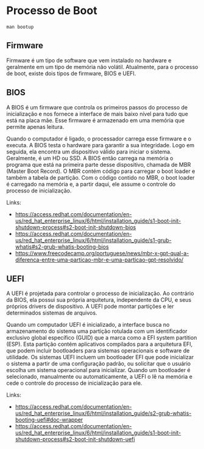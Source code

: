 # Processo de Boot

```
man bootup
```

## Firmware

Firmware é um tipo de software que vem instalado no hardware e geralmente em um tipo de memória não volátil. Atualmente, para o processo de boot, existe dois tipos de firmware, BIOS e UEFI.

## BIOS

A BIOS é um firmware que controla os primeiros passos do processo de inicialização e nos fornece a interface de mais baixo nível para tudo que está na placa mãe. Esse firmware é armazenado em uma memória que permite apenas leitura.

Quando o computador é ligado, o processador carrega esse firmware e o executa. A BIOS testa o hardware para garantir a sua integridade. Logo em seguida, ela encontra um dispositivo válido para iniciar o sistema. Geralmente, é um HD ou SSD. A BIOS então carrega na memória o programa que está na primeira parte desse dispositivo, chamada de MBR (Master Boot Record). O MBR contém código para carregar o boot loader e também a tabela de partição. Com o código contido no MBR, o boot loader é carregado na memória e, a partir daqui, ele assume o controle do processo de inicialização.

Links:
- https://access.redhat.com/documentation/en-us/red_hat_enterprise_linux/6/html/installation_guide/s1-boot-init-shutdown-process#s2-boot-init-shutdown-bios
- https://access.redhat.com/documentation/en-us/red_hat_enterprise_linux/6/html/installation_guide/s1-grub-whatis#s2-grub-whatis-booting-bios
- https://www.freecodecamp.org/portuguese/news/mbr-x-gpt-qual-a-diferenca-entre-uma-particao-mbr-e-uma-particao-gpt-resolvido/

## UEFI

A UEFI é projetada para controlar o processo de inicialização. Ao contrário da BIOS, ela possui sua própria arquitetura, independente da CPU, e seus próprios drivers de dispositivo. A UEFI pode montar partições e ler determinados sistemas de arquivos.

Quando um computador UEFI é inicializado, a interface busca no armazenamento do sistema uma partição rotulada com um identificador exclusivo global específico (GUID) que a marca como a EFI system partition (ESP). Esta partição contém aplicativos compilados para a arquitetura EFI, que podem incluir bootloaders para sistemas operacionais e software de utilidade. Os sistemas UEFI incluem um bootloader EFI que pode inicializar o sistema a partir de uma configuração padrão, ou solicitar que o usuário escolha um sistema operacional para inicializar. Quando um bootloader é selecionado, manualmente ou automaticamente, a UEFI o lê na memória e cede o controle do processo de inicialização para ele.

Links:
- https://access.redhat.com/documentation/en-us/red_hat_enterprise_linux/6/html/installation_guide/s2-grub-whatis-booting-uefi#doc-wrapper
- https://access.redhat.com/documentation/en-us/red_hat_enterprise_linux/6/html/installation_guide/s1-boot-init-shutdown-process#s2-boot-init-shutdown-uefi
